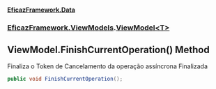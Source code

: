 #### [EficazFramework.Data](EficazFrameworkData.md 'EficazFramework Data')
### [EficazFramework.ViewModels](EficazFrameworkData.md#EficazFramework.ViewModels 'EficazFramework.ViewModels').[ViewModel&lt;T&gt;](EficazFramework.ViewModels/ViewModel_T_.md 'EficazFramework.ViewModels.ViewModel<T>')

## ViewModel<T>.FinishCurrentOperation() Method

Finaliza o Token de Cancelamento da operação assíncrona Finalizada

```csharp
public void FinishCurrentOperation();
```